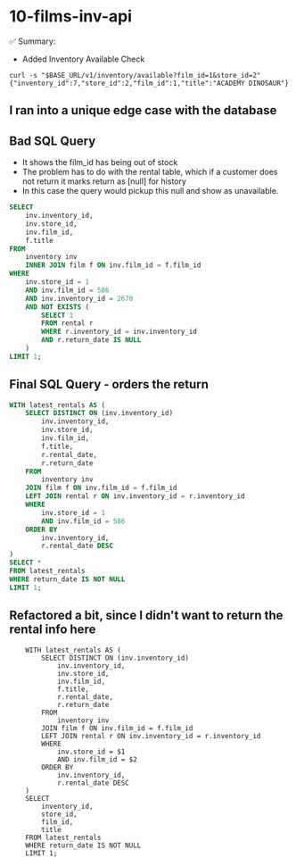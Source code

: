 # 10-films-inv-api

✅ Summary:
- Added Inventory Available Check

```text
curl -s "$BASE_URL/v1/inventory/available?film_id=1&store_id=2"
{"inventory_id":7,"store_id":2,"film_id":1,"title":"ACADEMY DINOSAUR"}

```

## I ran into a unique edge case with the database

## Bad SQL Query
* It shows the film_id has being out of stock
* The problem has to do with the rental table, which if a customer does not return it marks return as [null] for history
* In this case the query would pickup this null and show as unavailable.
```SQL
SELECT
	inv.inventory_id,
	inv.store_id,
	inv.film_id,
	f.title
FROM
	inventory inv
	INNER JOIN film f ON inv.film_id = f.film_id
WHERE
	inv.store_id = 1
	AND inv.film_id = 586
	AND inv.inventory_id = 2670
	AND NOT EXISTS (
		SELECT 1
		FROM rental r
		WHERE r.inventory_id = inv.inventory_id
		AND r.return_date IS NULL
	)
LIMIT 1;

```

## Final SQL Query - orders the return 
```SQL
WITH latest_rentals AS (
	SELECT DISTINCT ON (inv.inventory_id)
		inv.inventory_id,
		inv.store_id,
		inv.film_id,
		f.title,
		r.rental_date,
		r.return_date
	FROM
		inventory inv
	JOIN film f ON inv.film_id = f.film_id
	LEFT JOIN rental r ON inv.inventory_id = r.inventory_id
	WHERE
		inv.store_id = 1
		AND inv.film_id = 586
	ORDER BY
		inv.inventory_id,
		r.rental_date DESC
)
SELECT *
FROM latest_rentals
WHERE return_date IS NOT NULL
LIMIT 1;
```

## Refactored a bit, since I didn't want to return the rental info here
```
	WITH latest_rentals AS (
		SELECT DISTINCT ON (inv.inventory_id)
			inv.inventory_id,
			inv.store_id,
			inv.film_id,
			f.title,
			r.rental_date,
			r.return_date
		FROM
			inventory inv
		JOIN film f ON inv.film_id = f.film_id
		LEFT JOIN rental r ON inv.inventory_id = r.inventory_id
		WHERE
			inv.store_id = $1
			AND inv.film_id = $2
		ORDER BY
			inv.inventory_id,
			r.rental_date DESC
	)
	SELECT 
		inventory_id,
		store_id,
		film_id,
		title
	FROM latest_rentals
	WHERE return_date IS NOT NULL
	LIMIT 1;
```